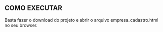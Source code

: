## COMO EXECUTAR

Basta fazer o download do projeto e abrir o arquivo empresa_cadastro.html no seu browser.
